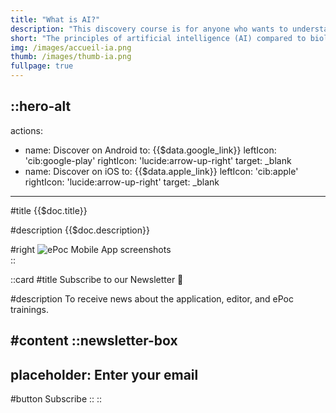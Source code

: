 ```yaml
---
title: "What is AI?"
description: "This discovery course is for anyone who wants to understand the principles of artificial intelligence (AI) compared to biological intelligence, where to find AI and its main approaches."
short: "The principles of artificial intelligence (AI) compared to biological intelligence"
img: /images/accueil-ia.png
thumb: /images/thumb-ia.png
fullpage: true
---
```


::hero-alt
---
actions:
- name: Discover on Android
  to: {{$data.google_link}}
  leftIcon: 'cib:google-play'
  rightIcon: 'lucide:arrow-up-right'
  target: _blank
- name: Discover on iOS
  to: {{$data.apple_link}}
  leftIcon: 'cib:apple'
  rightIcon: 'lucide:arrow-up-right'
  target: _blank
---

#title
{{$doc.title}}

#description
{{$doc.description}}

#right
![ePoc Mobile App screenshots]({{$doc.img}})  
::

::card
#title
Subscribe to our Newsletter 💌

#description
To receive news about the application, editor, and ePoc trainings.

#content
::newsletter-box
---
placeholder: Enter your email
---
#button
Subscribe
::
::




